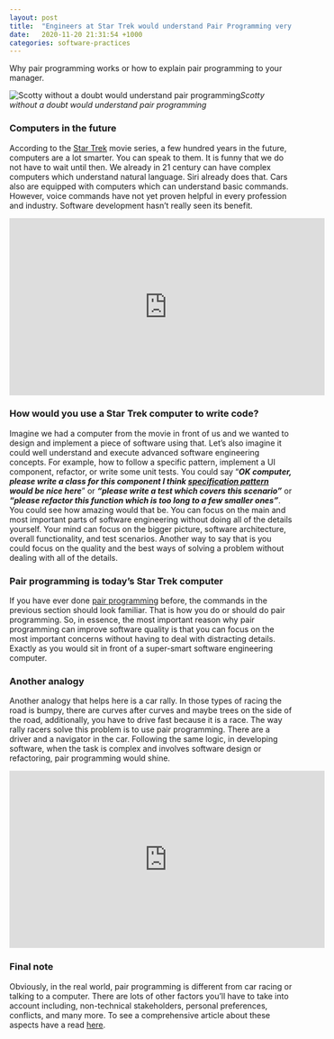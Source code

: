 ```yaml
---
layout: post
title:  "Engineers at Star Trek would understand Pair Programming very well"
date:   2020-11-20 21:31:54 +1000
categories: software-practices
---
```


Why pair programming works or how to explain pair programming to your manager.

![Scotty without a doubt would understand pair programming](https://cdn-images-1.medium.com/max/2000/1*vcfh2aYnjUSZP2chOoVXCQ.jpeg)*Scotty without a doubt would understand pair programming*

### Computers in the future

According to the [Star Trek](https://www.imdb.com/title/tt0060028/) movie series, a few hundred years in the future, computers are a lot smarter. You can speak to them. It is funny that we do not have to wait until then. We already in 21 century can have complex computers which understand natural language. Siri already does that. Cars also are equipped with computers which can understand basic commands. However, voice commands have not yet proven helpful in every profession and industry. Software development hasn’t really seen its benefit.

<center><iframe width="560" height="315" src="https://www.youtube.com/embed/QpWhugUmV5U" frameborder="0" allowfullscreen></iframe></center>

### How would you use a Star Trek computer to write code?

Imagine we had a computer from the movie in front of us and we wanted to design and implement a piece of software using that. Let’s also imagine it could well understand and execute advanced software engineering concepts. For example, how to follow a specific pattern, implement a UI component, refactor, or write some unit tests. You could say “***OK computer, please write a class for this component I think [specification pattern](https://medium.com/dev-genius/simple-and-practical-specification-pattern-with-ef-core-and-c-997ddd1a0b67) would be nice here***” or ***“please write a test which covers this scenario”*** or ***“please refactor this function which is too long to a few smaller ones”***. You could see how amazing would that be. You can focus on the main and most important parts of software engineering without doing all of the details yourself. Your mind can focus on the bigger picture, software architecture, overall functionality, and test scenarios. Another way to say that is you could focus on the quality and the best ways of solving a problem without dealing with all of the details.

### Pair programming is today’s Star Trek computer

If you have ever done [pair programming](https://martinfowler.com/articles/on-pair-programming.html) before, the commands in the previous section should look familiar. That is how you do or should do pair programming. So, in essence, the most important reason why pair programming can improve software quality is that you can focus on the most important concerns without having to deal with distracting details. Exactly as you would sit in front of a super-smart software engineering computer.

### Another analogy

Another analogy that helps here is a car rally. In those types of racing the road is bumpy, there are curves after curves and maybe trees on the side of the road, additionally, you have to drive fast because it is a race. The way rally racers solve this problem is to use pair programming. There are a driver and a navigator in the car. Following the same logic, in developing software, when the task is complex and involves software design or refactoring, pair programming would shine.

<center><iframe width="560" height="315" src="https://www.youtube.com/embed/yXuN_wT4BoU" frameborder="0" allowfullscreen></iframe></center>

### Final note

Obviously, in the real world, pair programming is different from car racing or talking to a computer. There are lots of other factors you’ll have to take into account including, non-technical stakeholders, personal preferences, conflicts, and many more. To see a comprehensive article about these aspects have a read [here](https://martinfowler.com/articles/on-pair-programming.html).
